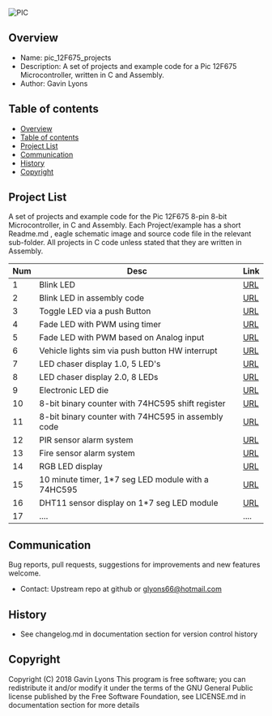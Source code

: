 

![PIC](https://github.com/gavinlyonsrepo/pic_12F675_projects/blob/master/images/pic12F675.jpg)

Overview
--------------------------------------------
* Name: pic_12F675_projects
* Description: A set of projects and example code for a Pic 12F675 Microcontroller,
written in C and Assembly.
* Author: Gavin Lyons

Table of contents
---------------------------

  * [Overview](#overview)
  * [Table of contents](#table-of-contents)
  * [Project List](#project-list)
  * [Communication](#communication)
  * [History](#history)
  * [Copyright](#copyright)


Project List
-----------------------------------------
A set of projects and example code for the Pic 12F675 8-pin 8-bit Microcontroller,
in C and Assembly.
Each Project/example has a short Readme.md , eagle schematic image and source code file
in the relevant sub-folder. All projects in C code unless stated that they are written in 
Assembly.

| Num | Desc | Link |
| --- | --- | --- |
| 1  | Blink LED  | [URL](projects/blink_led_c) |
| 2  | Blink LED in assembly code | [URL](projects/blink_led_asm)
| 3  | Toggle LED via a push Button | [URL](projects/push_button_c) |
| 4  | Fade LED with PWM using timer| [URL](projects/pwm_fade_timer_led_c) |
| 5  | Fade LED with PWM based on Analog input | [URL](projects/pwm_pot_led_c) |
| 6  | Vehicle lights sim via push button HW interrupt |[URL](projects/emergency_lights_c) |
| 7  | LED chaser display 1.0, 5 LED's | [URL](projects/knight_rider_c) |
| 8 |  LED chaser display 2.0, 8 LEDs  | [URL](projects/knight_rider_two_c) |
| 9  | Electronic LED die | [URL](projects/die_c) |
| 10  | 8-bit binary counter with 74HC595 shift register  | [URL](projects/74HC595_c) |
| 11  | 8-bit binary counter with 74HC595 in assembly code | [URL](projects/74HC595_asm) |
| 12  | PIR sensor alarm system | [URL](projects/PIR_alarm) |
| 13  | Fire sensor alarm system | [URL](projects/fire_alarm) |
| 14 | RGB LED display  |  [URL](projects/rgb_c) |
| 15  | 10 minute timer, 1*7 seg LED module with a 74HC595 | [URL](projects/egg_timer_c) |
| 16 | DHT11 sensor display on 1*7 seg LED module  |  [URL](projects/dht11) |
| 17 | .... |  .... |

Communication
-----------

Bug reports, pull requests, suggestions for improvements
and new features welcome.
* Contact: Upstream repo at github or glyons66@hotmail.com

History
------------------

* See changelog.md in documentation section for version control history

Copyright
---------
Copyright (C) 2018 Gavin Lyons
This program is free software; you can redistribute it and/or modify
it under the terms of the GNU General Public license published by
the Free Software Foundation, see LICENSE.md in documentation section
for more details
